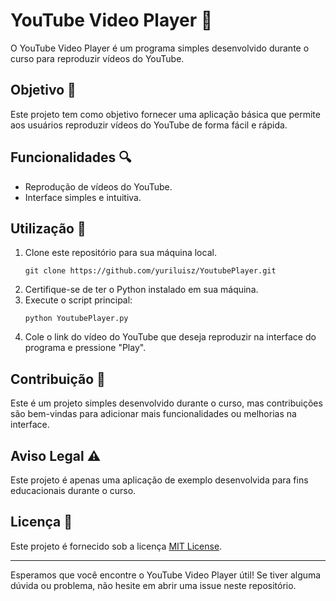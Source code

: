 # YouTube Video Player 🎥

O YouTube Video Player é um programa simples desenvolvido durante o curso para reproduzir vídeos do YouTube.

## Objetivo 🎯

Este projeto tem como objetivo fornecer uma aplicação básica que permite aos usuários reproduzir vídeos do YouTube de forma fácil e rápida.

## Funcionalidades 🔍

- Reprodução de vídeos do YouTube.
- Interface simples e intuitiva.

## Utilização 🚀

1. Clone este repositório para sua máquina local.
   ```
   git clone https://github.com/yuriluisz/YoutubePlayer.git
   ```
2. Certifique-se de ter o Python instalado em sua máquina.
3. Execute o script principal:
   ```
   python YoutubePlayer.py
   ```
4. Cole o link do vídeo do YouTube que deseja reproduzir na interface do programa e pressione "Play".

## Contribuição 🤝

Este é um projeto simples desenvolvido durante o curso, mas contribuições são bem-vindas para adicionar mais funcionalidades ou melhorias na interface.

## Aviso Legal ⚠️

Este projeto é apenas uma aplicação de exemplo desenvolvida para fins educacionais durante o curso. 

## Licença 📝

Este projeto é fornecido sob a licença [MIT License](LICENSE).

---

Esperamos que você encontre o YouTube Video Player útil! Se tiver alguma dúvida ou problema, não hesite em abrir uma issue neste repositório.
